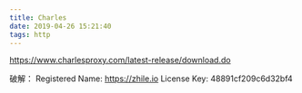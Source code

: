 ```yaml
---
title: Charles
date: 2019-04-26 15:21:40
tags: http
---
```

https://www.charlesproxy.com/latest-release/download.do

破解：
    Registered Name: https://zhile.io
    License Key: 48891cf209c6d32bf4
